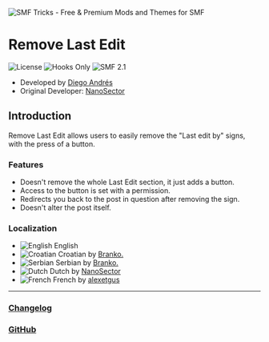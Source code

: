 ![SMF Tricks - Free & Premium Mods and Themes for SMF](https://smftricks.com/logos/logo.png)

# Remove Last Edit
![License](https://img.shields.io/badge/License-GPL%203.0-248049) ![Hooks Only](https://img.shields.io/badge/Hooks%20Only-Yes-6041a3) ![SMF 2.1](https://img.shields.io/badge/SMF-2.1-3f73a0)

* Developed by [Diego Andrés](https://github.com/DiegoAndresCortes)
* Original Developer: [NanoSector](https://www.simplemachines.org/community/index.php?action=profile;u=251953)

## Introduction
Remove Last Edit allows users to easily remove the "Last edit by" signs, with the press of a button.

### Features
- Doesn't remove the whole Last Edit section, it just adds a button.
- Access to the button is set with a permission.
- Redirects you back to the post in question after removing the sign.
- Doesn't alter the post itself.

### Localization
- ![English](https://www.simplemachines.org/site_images/lang/english.gif) English
- ![Croatian](https://www.simplemachines.org/site_images/lang/croatian.gif) Croatian by [Branko.](https://www.simplemachines.org/community/index.php?action=profile;u=95212)
- ![Serbian](https://www.simplemachines.org/site_images/lang/serbian.gif) Serbian by [Branko.](https://www.simplemachines.org/community/index.php?action=profile;u=95212)
- ![Dutch](https://www.simplemachines.org/site_images/lang/dutch.gif) Dutch by [NanoSector](https://www.simplemachines.org/community/index.php?action=profile;u=251953)
- ![French](https://www.simplemachines.org/site_images/lang/french.gif) French by [alexetgus](https://www.simplemachines.org/community/index.php?action=profile;u=363570)
---
### [Changelog](https://github.com/SMFTricks/RemoveLastEditMod/blob/master/CHANGELOG.md)
### [GitHub](https://github.com/SMFTricks/RemoveLastEditMod)